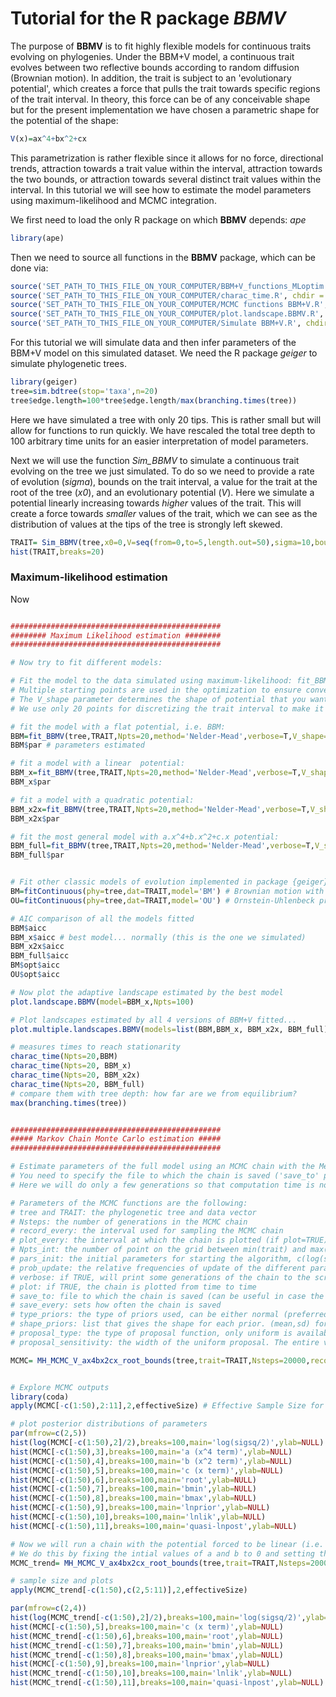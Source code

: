 # Tutorial for the R package *BBMV*

The purpose of **BBMV** is to fit highly flexible models for continuous traits evolving on phylogenies. Under the BBM+V model, a continuous trait evolves between two reflective bounds according to random diffusion (Brownian motion). In addition, the trait is   subject to an 'evolutionary potential', which creates a force that pulls the trait towards specific regions of the trait interval. In theory, this force can be of any conceivable shape but for the present implementation we have chosen a parametric shape for the potential of the shape:
```r
V(x)=ax^4+bx^2+cx 
```

This parametrization is rather flexible since it allows for no force, directional trends, attraction towards a trait value within the interval, attraction towards the two bounds, or attraction towards several distinct trait values within the interval. In this tutorial we will see how to estimate the model parameters using maximum-likelihood and MCMC integration.

We first need to load the only R package on which **BBMV** depends: *ape*
```r
library(ape)
```
Then we need to source all functions in the **BBMV** package, which can be done via:
```r
source('SET_PATH_TO_THIS_FILE_ON_YOUR_COMPUTER/BBM+V_functions_MLoptim.R', chdir = TRUE)
source('SET_PATH_TO_THIS_FILE_ON_YOUR_COMPUTER/charac_time.R', chdir = TRUE)
source('SET_PATH_TO_THIS_FILE_ON_YOUR_COMPUTER/MCMC functions BBM+V.R', chdir = TRUE)
source('SET_PATH_TO_THIS_FILE_ON_YOUR_COMPUTER/plot.landscape.BBMV.R', chdir = TRUE)
source('SET_PATH_TO_THIS_FILE_ON_YOUR_COMPUTER/Simulate BBM+V.R', chdir = TRUE)
```
For this tutorial we will simulate data and then infer parameters of the BBM+V model on this simulated dataset. We need the R package *geiger* to simulate phylogenetic trees.
```r
library(geiger)
tree=sim.bdtree(stop='taxa',n=20)
tree$edge.length=100*tree$edge.length/max(branching.times(tree))
```
Here we have simulated a tree with only 20 tips. This is rather small but will allow for functions to run quickly. We have rescaled the total tree depth to 100 arbitrary time units for an easier interpretation of model parameters. 

Next we will use the function *Sim_BBMV* to simulate a continuous trait evolving on the tree we just simulated. To do so we need to provide a rate of evolution (*sigma*), bounds on the trait interval, a value for the trait at the root of the tree (*x0*), and an evolutionary potential (*V*). Here we simulate a potential linearly increasing towards *higher* values of the trait. This will create a force towards *smaller* values of the trait, which we can see as the distribution of values at the tips of the tree is strongly left skewed.
```r
TRAIT= Sim_BBMV(tree,x0=0,V=seq(from=0,to=5,length.out=50),sigma=10,bounds=c(-5, 5))
hist(TRAIT,breaks=20)
```
### Maximum-likelihood estimation

Now 

```r

###############################################
######## Maximum Likelihood estimation ########
###############################################

# Now try to fit different models:

# Fit the model to the data simulated using maximum-likelihood: fit_BBMV is the main function that does it.
# Multiple starting points are used in the optimization to ensure convergence
# The V_shape parameter determines the shape of potential that you want to fit
# We use only 20 points for discretizing the trait interval to make it faster, but more points should be used on empirical datasets

# fit the model with a flat potential, i.e. BBM:
BBM=fit_BBMV(tree,TRAIT,Npts=20,method='Nelder-Mead',verbose=T,V_shape='flat')
BBM$par # parameters estimated

# fit a model with a linear  potential: 
BBM_x=fit_BBMV(tree,TRAIT,Npts=20,method='Nelder-Mead',verbose=T,V_shape='linear')
BBM_x$par

# fit a model with a quadratic potential:
BBM_x2x=fit_BBMV(tree,TRAIT,Npts=20,method='Nelder-Mead',verbose=T,V_shape='quadratic')
BBM_x2x$par

# fit the most general model with a.x^4+b.x^2+c.x potential:
BBM_full=fit_BBMV(tree,TRAIT,Npts=20,method='Nelder-Mead',verbose=T,V_shape='full')
BBM_full$par


# Fit other classic models of evolution implemented in package {geiger}
BM=fitContinuous(phy=tree,dat=TRAIT,model='BM') # Brownian motion with no bounds
OU=fitContinuous(phy=tree,dat=TRAIT,model='OU') # Ornstein-Uhlenbeck process with a single optimum

# AIC comparison of all the models fitted
BBM$aicc
BBM_x$aicc # best model... normally (this is the one we simulated)
BBM_x2x$aicc
BBM_full$aicc
BM$opt$aicc
OU$opt$aicc

# Now plot the adaptive landscape estimated by the best model
plot.landscape.BBMV(model=BBM_x,Npts=100)

# Plot landscapes estimated by all 4 versions of BBM+V fitted...
plot.multiple.landscapes.BBMV(models=list(BBM,BBM_x, BBM_x2x, BBM_full),Npts=100,ylim=c(0,0.06))

# measures times to reach stationarity
charac_time(Npts=20,BBM)
charac_time(Npts=20, BBM_x)
charac_time(Npts=20, BBM_x2x)
charac_time(Npts=20, BBM_full)
# compare them with tree depth: how far are we from equilibrium?
max(branching.times(tree))


###############################################
##### Markov Chain Monte Carlo estimation #####
###############################################

# Estimate parameters of the full model using an MCMC chain with the Metropolis Hastings algorithm and a simple Gibbs sampler
# You need to specify the file to which the chain is saved ('save_to' parameter)
# Here we will do only a few generations so that computation time is not too long but for analysing real datasets you should monitor MCMC convergence (see below)

# Parameters of the MCMC functions are the following:
# tree and TRAIT: the phylogenetic tree and data vector
# Nsteps: the number of generations in the MCMC chain
# record_every: the interval used for sampling the MCMC chain
# plot_every: the interval at which the chain is plotted (if plot=TRUE).
# Npts_int: the number of point on the grid between min(trait) and max(trait)
# pars_init: the initial parameters for starting the algorithm, c(log(sig2/2),a,b,c,x0,Bmin,Bmax). Be careful since x0 is actually the point on the grid (between 1 and Npts_int), not the actual root value
# prob_update: the relative frequencies of update of the different parameters of the model
# verbose: if TRUE, will print some generations of the chain to the screen
# plot: if TRUE, the chain is plotted from time to time
# save_to: file to which the chain is saved (can be useful in case the chain crashes)
# save_every: sets how often the chain is saved
# type_priors: the type of priors used, can be either normal (preferred) or uniform for log(sig2/2), a, b and c, ; and can only be discrete uniform for bounds and x0
# shape_priors: list that gives the shape for each prior. (mean,sd) for normal priors and (min,max) for continuous uniform priors. The shape is not specified for the root prior, since it is fixed to be discrete uniform on the grid. Values for the priors on the bounds (discrete uniform) give the maximum number of points that can be added on the trait grid outside of the observed trait interval
# proposal_type: the type of proposal function, only uniform is available
# proposal_sensitivity: the width of the uniform proposal. The entire value for x0, Bmin, and Bmax give how many steps at a time can be travelled on the trait grid (better to keep it to 1)

MCMC= MH_MCMC_V_ax4bx2cx_root_bounds(tree,trait=TRAIT,Nsteps=20000,record_every=100,plot_every=500,Npts_int=20,pars_init=c(-8,0,0,0,5,min(TRAIT),max(TRAIT)),prob_update=c(0.05,0.3,0.3,0.15,0.15,0.05,0.05),verbose=TRUE,plot=TRUE,save_to='~/Desktop/testMCMC1.Rdata',save_every=1000,type_priors=c(rep('Normal',4),rep('Uniform',3)),shape_priors=list(c(0,2),c(0,2),c(0,2),c(0,2),NA,30,30),proposal_type='Uniform',proposal_sensitivity=c(1,0.5,0.5,0.5,1,1,1),prior.only=F)


# Explore MCMC outputs
library(coda)
apply(MCMC[-c(1:50),2:11],2,effectiveSize) # Effective Sample Size for sampling of parameters, ideally we should aim for something >100. Here we have removed the 50 first samples as burnin.

# plot posterior distributions of parameters
par(mfrow=c(2,5))
hist(log(MCMC[-c(1:50),2]/2),breaks=100,main='log(sigsq/2)',ylab=NULL)
hist(MCMC[-c(1:50),3],breaks=100,main='a (x^4 term)',ylab=NULL)
hist(MCMC[-c(1:50),4],breaks=100,main='b (x^2 term)',ylab=NULL)
hist(MCMC[-c(1:50),5],breaks=100,main='c (x term)',ylab=NULL)
hist(MCMC[-c(1:50),6],breaks=100,main='root',ylab=NULL)
hist(MCMC[-c(1:50),7],breaks=100,main='bmin',ylab=NULL)
hist(MCMC[-c(1:50),8],breaks=100,main='bmax',ylab=NULL)
hist(MCMC[-c(1:50),9],breaks=100,main='lnprior',ylab=NULL)
hist(MCMC[-c(1:50),10],breaks=100,main='lnlik',ylab=NULL)
hist(MCMC[-c(1:50),11],breaks=100,main='quasi-lnpost',ylab=NULL)

# Now we will run a chain with the potential forced to be linear (i.e. what we simulated)
# We do this by fixing the intial values of a and b to 0 and setting their probabilities of update to zero: they will never be updated
MCMC_trend= MH_MCMC_V_ax4bx2cx_root_bounds(tree,trait=TRAIT,Nsteps=20000,record_every=100,plot_every=500,Npts_int=20,pars_init=c(-8,0,0,0,5,min(TRAIT),max(TRAIT)),prob_update=c(0.05,0.,0.,0.15,0.15,0.05,0.05),verbose=TRUE,plot=TRUE,save_to='~/Desktop/testMCMC1.Rdata',save_every=1000,type_priors=c(rep('Normal',4),rep('Uniform',3)),shape_priors=list(c(0,2),c(0,2),c(0,2),c(0,2),NA,30,30),proposal_type='Uniform',proposal_sensitivity=c(1,0.5,0.5,0.5,1,1,1),prior.only=F)

# sample size and plots
apply(MCMC_trend[-c(1:50),c(2,5:11)],2,effectiveSize)

par(mfrow=c(2,4))
hist(log(MCMC_trend[-c(1:50),2]/2),breaks=100,main='log(sigsq/2)',ylab=NULL)
hist(MCMC[-c(1:50),5],breaks=100,main='c (x term)',ylab=NULL)
hist(MCMC_trend[-c(1:50),6],breaks=100,main='root',ylab=NULL)
hist(MCMC_trend[-c(1:50),7],breaks=100,main='bmin',ylab=NULL)
hist(MCMC_trend[-c(1:50),8],breaks=100,main='bmax',ylab=NULL)
hist(MCMC[-c(1:50),9],breaks=100,main='lnprior',ylab=NULL)
hist(MCMC_trend[-c(1:50),10],breaks=100,main='lnlik',ylab=NULL)
hist(MCMC_trend[-c(1:50),11],breaks=100,main='quasi-lnpost',ylab=NULL)
```
